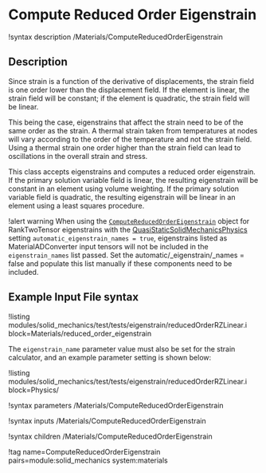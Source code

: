 # Compute Reduced Order Eigenstrain

!syntax description /Materials/ComputeReducedOrderEigenstrain

## Description

Since strain is a function of the derivative of displacements, the strain field is one order lower than the displacement field.  If the element is linear, the strain field will be constant; if the element is quadratic, the strain field will be linear.

This being the case, eigenstrains that affect the strain need to be of the same order as the strain.  A thermal strain taken from temperatures at nodes will vary according to the order of the temperature and not the strain field.  Using a thermal strain one order higher than the strain field can lead to oscillations in the overall strain and stress.

This class accepts eigenstrains and computes a reduced order eigenstrain.  If the primary solution variable field is linear, the resulting eigenstrain will be constant in an element using volume weighting.  If the primary solution variable field is quadratic, the resulting eigenstrain will be linear in an element using a least squares procedure.

!alert warning When using the
[`ComputeReducedOrderEigenstrain`](ComputeReducedOrderEigenstrain.md) object for
RankTwoTensor eigenstrains with the
[QuasiStaticSolidMechanicsPhysics](SolidMechanics/QuasiStatic/index.md) setting
`automatic_eigenstrain_names = true`, eigenstrains listed as MaterialADConverter
input  tensors will not be included in the `eigenstrain_names` list passed. Set
the automatic/_eigenstrain/_names = false and populate this list manually if
these components need to be included.

## Example Input File syntax

!listing modules/solid_mechanics/test/tests/eigenstrain/reducedOrderRZLinear.i block=Materials/reduced_order_eigenstrain

The `eigenstrain_name` parameter value must also be set for the strain calculator, and an example parameter setting is shown below:

!listing modules/solid_mechanics/test/tests/eigenstrain/reducedOrderRZLinear.i block=Physics/

!syntax parameters /Materials/ComputeReducedOrderEigenstrain

!syntax inputs /Materials/ComputeReducedOrderEigenstrain

!syntax children /Materials/ComputeReducedOrderEigenstrain

!tag name=ComputeReducedOrderEigenstrain pairs=module:solid_mechanics system:materials
